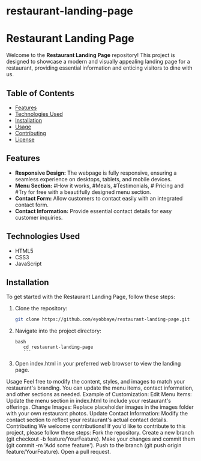 # restaurant-landing-page

# Restaurant Landing Page

Welcome to the **Restaurant Landing Page** repository! This project is designed to showcase a modern and visually appealing landing page for a restaurant, providing essential information and enticing visitors to dine with us.

## Table of Contents

- [Features](#features)
- [Technologies Used](#technologies-used)
- [Installation](#installation)
- [Usage](#usage)
- [Contributing](#contributing)
- [License](#license)

## Features

- **Responsive Design:** The webpage is fully responsive, ensuring a seamless experience on desktops, tablets, and mobile devices.
- **Menu Section:** #How it works, #Meals, #Testimonials, # Pricing and #Try for free with a beautifully designed menu section.
- **Contact Form:** Allow customers to contact easily with an integrated contact form.
- **Contact Information:** Provide essential contact details for easy customer inquiries.

## Technologies Used

- HTML5
- CSS3
- JavaScript

## Installation

To get started with the Restaurant Landing Page, follow these steps:

1. Clone the repository:

   ```bash
   git clone https://github.com/eyobbaye/restaurant-landing-page.git
   ```

2. Navigate into the project directory:
   ````
   bash
      cd restaurant-landing-page
      ```
   ````
3. Open index.html in your preferred web browser to view the landing page.

Usage
Feel free to modify the content, styles, and images to match your restaurant's branding. You can update the menu items, contact information, and other sections as needed.
Example of Customization:
Edit Menu Items:
Update the menu section in index.html to include your restaurant's offerings.
Change Images:
Replace placeholder images in the images folder with your own restaurant photos.
Update Contact Information:
Modify the contact section to reflect your restaurant's actual contact details.
Contributing
We welcome contributions! If you'd like to contribute to this project, please follow these steps:
Fork the repository.
Create a new branch (git checkout -b feature/YourFeature).
Make your changes and commit them (git commit -m 'Add some feature').
Push to the branch (git push origin feature/YourFeature).
Open a pull request.
